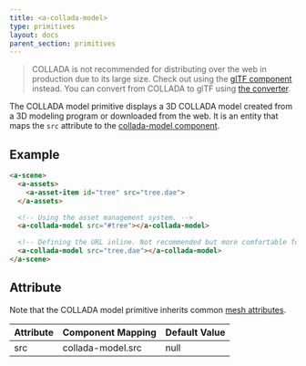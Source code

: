 ```yaml
---
title: <a-collada-model>
type: primitives
layout: docs
parent_section: primitives
---
```


> COLLADA is not recommended for distributing over the web in production due to its large size. Check out using the [glTF component](https://github.com/xirvr/aframe-gltf) instead. You can convert from COLLADA to glTF using [the converter](https://cesiumjs.org/convertmodel.html).

The COLLADA model primitive displays a 3D COLLADA model created from a 3D modeling program or downloaded from the web. It is an entity that maps the `src` attribute to the [collada-model component](../components/collada-model.md).

## Example

```html
<a-scene>
  <a-assets>
    <a-asset-item id="tree" src="tree.dae">
  </a-assets>

  <!-- Using the asset management system. -->
  <a-collada-model src="#tree"></a-collada-model>

  <!-- Defining the URL inline. Not recommended but more comfortable for web developers. -->
  <a-collada-model src="tree.dae"></a-collada-model>
</a-scene>
```

## Attribute

Note that the COLLADA model primitive inherits common [mesh attributes](./mesh-attributes.md).

| Attribute | Component Mapping | Default Value |
|-----------|-------------------|---------------|
| src       | collada-model.src | null          |
